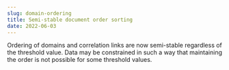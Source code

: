 ```yaml
---
slug: domain-ordering
title: Semi-stable document order sorting
date: 2022-06-03
---
```


Ordering of domains and correlation links are now semi-stable regardless of the threshold value.
Data may be constrained in such a way that maintaining the order is not possible for some threshold values.
